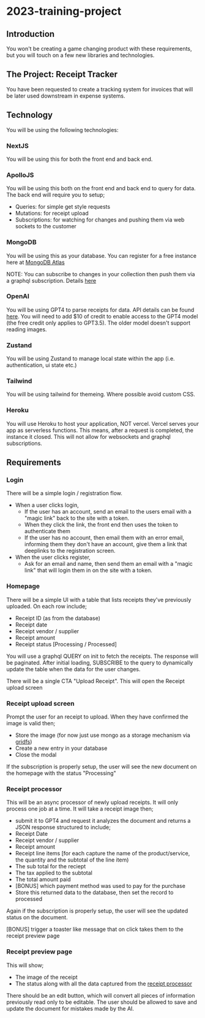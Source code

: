 # 2023-training-project

## Introduction

You won't be creating a game changing product with these requirements, but you will touch on a few new libraries and technologies.

## The Project: Receipt Tracker

You have been requested to create a tracking system for invoices that will be later used downstream in expense systems.

## Technology

You will be using the following technologies:

### NextJS
You will be using this for both the front end and back end.

### ApolloJS
You will be using this both on the front end and back end to query for data.
The back end will require you to setup;
- Queries: for simple get style requests
- Mutations: for receipt upload
- Subscriptions: for watching for changes and pushing them via web sockets to the customer

### MongoDB 
You will be using this as your database. You can register for a free instance here at [MongoDB Atlas](https://www.mongodb.com/cloud/atlas/lp/try4?utm_source=bing&utm_campaign=search_bs_pl_evergreen_atlas_core_prosp-brand_gic-null_emea-gb_ps-all_desktop_eng_lead&utm_term=mongodb%20atlas&utm_medium=cpc_paid_search&utm_ad=e&utm_ad_campaign_id=415204562&adgroup=1217159841720713&msclkid=149276a3da6f15aab53c1386c3a892ad)

NOTE: You can subscribe to changes in your collection then push them via a graphql subscription. Details [here](https://www.mongodb.com/docs/drivers/node/current/usage-examples/changeStream/)

### OpenAI
You will be using GPT4 to parse receipts for data. API details can be found [here](https://platform.openai.com/docs/models/gpt-4).
You will need to add $10 of credit to enable access to the GPT4 model (the free credit only applies to GPT3.5). The older model doesn't support reading images.

### Zustand
You will be using Zustand to manage local state within the app (i.e. authentication, ui state etc.)

### Tailwind
You will be using tailwind for themeing. Where possible avoid custom CSS.

### Heroku
You will use Heroku to host your application, NOT vercel.
Vercel serves your app as serverless functions. This means, after a request is completed, the instance it closed. This will not allow for websockets and graphql subscriptions.

## Requirements

### Login

There will be a simple login / registration flow.

- When a user clicks login,
  - If the user has an account, send an email to the users email with a "magic link" back to the site with a token.
  - When they click the link, the front end then uses the token to authenticate them
  - If the user has no account, then email them with an error email, informing them they don't have an account, give them a link that deeplinks to the registration screen.
- When the user clicks register,
  - Ask for an email and name, then send them an email with a "magic link" that will login them in on the site with a token.
 
### Homepage

There will be a simple UI with a table that lists receipts they've previously uploaded.
On each row include;
- Receipt ID (as from the database)
- Receipt date
- Receipt vendor / supplier
- Receipt amount
- Receipt status [Processing / Processed]

You will use a graphql QUERY on init to fetch the receipts.
The response will be paginated.
After initial loading, SUBSCRIBE to the query to dynamically update the table when the data for the user changes.

There will be a single CTA "Upload Receipt". This will open the Receipt upload screen

### Receipt upload screen

Prompt the user for an receipt to upload.
When they have confirmed the image is valid then;
- Store the image (for now just use mongo as a storage mechanism via [gridfs](https://www.mongodb.com/docs/manual/core/gridfs/))
- Create a new entry in your database
- Close the modal

If the subscription is properly setup, the user will see the new document on the homepage with the status "Processing"

### Receipt processor

This will be an async processor of newly upload receipts.
It will only process one job at a time.
It will take a receipt image then;
- submit it to GPT4 and request it analyzes the document and returns a JSON response structured to include;
 - Receipt Date
 - Receipt vendor / supplier
 - Receipt amount
 - Receipt line items [for each capture the name of the product/service, the quantity and the subtotal of the line item)
 - The sub total for the reciept
 - The tax applied to the subtotal
 - The total amount paid
 - [BONUS] which payment method was used to pay for the purchase
- Store this returned data to the database, then set the record to processed

Again if the subscription is properly setup, the user will see the updated status on the document.

[BONUS] trigger a toaster like message that on click takes them to the receipt preview page

### Receipt preview page

This will show;
- The image of the receipt
- The status along with all the data captured from the [receipt processor](#receipt-processor)

There should be an edit button, which will convert all pieces of information previously read only to be editable.
The user should be allowed to save and update the document for mistakes made by the AI.
